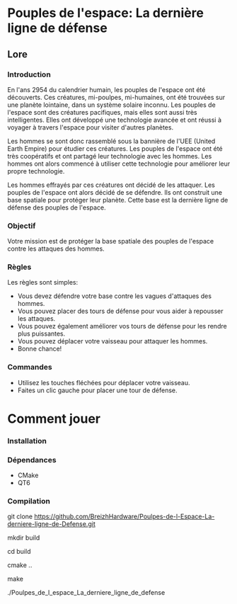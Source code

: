 # Pouples de l'espace: La dernière ligne de défense

## Lore

### Introduction

En l'ans 2954 du calendrier humain, les pouples de l'espace ont été découverts. 
Ces créatures, mi-poulpes, mi-humaines, ont été trouvées sur une planète lointaine, dans un système solaire inconnu. 
Les pouples de l'espace sont des créatures pacifiques, mais elles sont aussi très intelligentes. 
Elles ont développé une technologie avancée et ont réussi à voyager à travers l'espace pour visiter d'autres planètes.

Les hommes se sont donc rassemblé sous la bannière de l'UEE (United Earth Empire) pour étudier ces créatures. 
Les pouples de l'espace ont été très coopératifs et ont partagé leur technologie avec les hommes. 
Les hommes ont alors commencé à utiliser cette technologie pour améliorer leur propre technologie.

Les hommes effrayés par ces créatures ont décidé de les attaquer. Les pouples de l'espace ont alors décidé de se défendre. 
Ils ont construit une base spatiale pour protéger leur planète. 
Cette base est la dernière ligne de défense des pouples de l'espace. 

### Objectif
Votre mission est de protéger la base spatiale des pouples de l'espace contre les attaques des hommes.

### Règles
Les règles sont simples:
- Vous devez défendre votre base contre les vagues d'attaques des hommes.
- Vous pouvez placer des tours de défense pour vous aider à repousser les attaques.
- Vous pouvez également améliorer vos tours de défense pour les rendre plus puissantes.
- Vous pouvez déplacer votre vaisseau pour attaquer les hommes.
- Bonne chance!

### Commandes
- Utilisez les touches fléchées pour déplacer votre vaisseau.
- Faites un clic gauche pour placer une tour de défense.

# Comment jouer

### Installation

### Dépendances

- CMake
- QT6

### Compilation

git clone https://github.com/BreizhHardware/Poulpes-de-l-Espace-La-derniere-ligne-de-Defense.git

mkdir build

cd build

cmake ..

make

./Poulpes_de_l_espace_La_derniere_ligne_de_defense